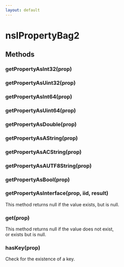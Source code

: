 ```yaml
---
layout: default
---
```


# nsIPropertyBag2 #

## Methods ##

### getPropertyAsInt32(prop) ###

### getPropertyAsUint32(prop) ###

### getPropertyAsInt64(prop) ###

### getPropertyAsUint64(prop) ###

### getPropertyAsDouble(prop) ###

### getPropertyAsAString(prop) ###

### getPropertyAsACString(prop) ###

### getPropertyAsAUTF8String(prop) ###

### getPropertyAsBool(prop) ###

### getPropertyAsInterface(prop, iid, result) ###
  
This method returns null if the value exists, but is null.  
  

### get(prop) ###
  
This method returns null if the value does not exist,  
or exists but is null.  
  

### hasKey(prop) ###
  
Check for the existence of a key.  
  
